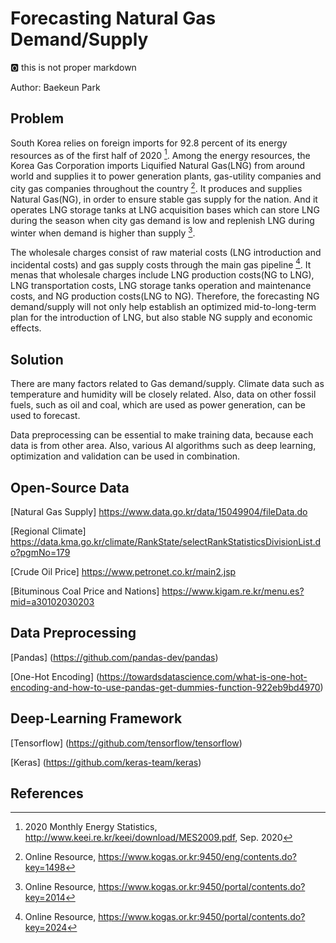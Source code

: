 # Forecasting Natural Gas Demand/Supply

:o2: this is not proper markdown

Author: Baekeun Park

## Problem

South Korea relies on foreign imports for 92.8 percent of its energy resources as of the first half of 2020 [^1]. Among the energy resources, the Korea Gas Corporation imports Liquified Natural Gas(LNG) from around world and supplies it to power generation plants, gas-utility companies and city gas companies throughout the country [^2]. It produces and supplies Natural Gas(NG), in order to ensure stable gas supply for the nation. And it operates LNG storage tanks at LNG acquisition bases which can store LNG during the season when city gas demand is low and replenish LNG during winter when demand is higher than supply [^3]. 

The wholesale charges consist of raw material costs (LNG introduction and incidental costs) and gas supply costs through the main gas pipeline [^4]. It menas that wholesale charges include LNG production costs(NG to LNG), LNG transportation costs, LNG storage tanks operation and maintenance costs, and NG production costs(LNG to NG). Therefore, the forecasting NG demand/supply will not only help establish an optimized mid-to-long-term plan for the introduction of LNG, but also stable NG supply and economic effects.

## Solution

There are many factors related to Gas demand/supply. Climate data such as temperature and humidity will be closely related. Also, data on other fossil fuels, such as oil and coal, which are used as power generation, can be used to forecast. 

Data preprocessing can be essential to make training data, because each data is from other area. Also, various AI algorithms such as deep learning, optimization and validation can be used in combination. 

## Open-Source Data

[Natural Gas Supply] https://www.data.go.kr/data/15049904/fileData.do

[Regional Climate] https://data.kma.go.kr/climate/RankState/selectRankStatisticsDivisionList.do?pgmNo=179

[Crude Oil Price] https://www.petronet.co.kr/main2.jsp

[Bituminous Coal Price and Nations] https://www.kigam.re.kr/menu.es?mid=a30102030203

## Data Preprocessing

[Pandas] (https://github.com/pandas-dev/pandas)

[One-Hot Encoding] (https://towardsdatascience.com/what-is-one-hot-encoding-and-how-to-use-pandas-get-dummies-function-922eb9bd4970)

## Deep-Learning Framework

[Tensorflow] (https://github.com/tensorflow/tensorflow)

[Keras] (https://github.com/keras-team/keras)

## References

[^1]: 2020 Monthly Energy Statistics, http://www.keei.re.kr/keei/download/MES2009.pdf, Sep. 2020

[^2]: Online Resource, https://www.kogas.or.kr:9450/eng/contents.do?key=1498

[^3]: Online Resource, https://www.kogas.or.kr:9450/portal/contents.do?key=2014

[^4]: Online Resource, https://www.kogas.or.kr:9450/portal/contents.do?key=2024